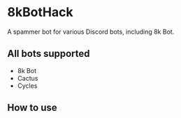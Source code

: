# 8kBotHack
A spammer bot for various Discord bots, including 8k Bot.

## All bots supported
* 8k Bot
* Cactus
* Cycles

## How to use
